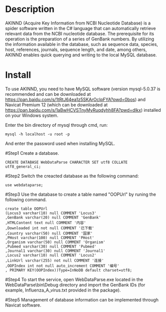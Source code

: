 # Description
 
AKINND (Acquire Key Information from NCBI Nucleotide Database) is a spider software written in the C# language that can automatically retrieve relevant data from the NCBI nucleotide database. The prerequisite for its operation is the preparation of a series of GenBank numbers. By utilizing the information available in the database, such as sequence data, species, host, references, journals, sequence length, and date, among others, AKINND enables quick querying and writing to the local MySQL database.

# Install
To use AKINND, you need to have MySQL software (version mysql-5.0.37 is recommended and can be downloaded at https://pan.baidu.com/s/1tRtJ64ea1z5SKArOclpFYA?pwd=0bos) and Navicat Premium 12 (which can be downloaded at https://pan.baidu.com/s/1aBwHCVSTnyMyRuqdyhh8FA?pwd=dlkx) installed on your Windows system.

Enter the bin directory of mysql through cmd, run:

    mysql -h localhost -u root -p

And enter the password used when installing MySQL.

#Step1 Create a database.
    
    CREATE DATABASE WebDataParse CHARACTER SET utf8 COLLATE utf8_general_ci;
    
#Step2 Switch the creacted database as the following command:
    
    use webdataparse;
    
#Step3 Use the database to create a table named "OOPUrl" by runing the following command.

    create table OOPUrl
    (Locus3 varchar(10) null COMMENT 'Locus3'
    ,GenBank varchar(20) null COMMENT 'GenBank'
    ,HTMLContent text null COMMENT '内容'
    ,Downloaded int not null COMMENT '已下载'
    ,Country varchar(50) null COMMENT '国家'
    ,PHost varchar(100) null COMMENT 'PHost'
    ,Organism varchar(50) null COMMENT 'Organism'
    ,Pubmed varchar(30) null COMMENT 'Pubmed'
    ,Journal1 varchar(30) null COMMENT 'Journal1'
    ,Locus2 varchar(10) null COMMENT 'Locus2'
    ,LinkUrl varchar(255) not null COMMENT '连接'
    ,OOPIndex int not null auto_increment COMMENT '编号'
    , PRIMARY KEY(OOPIndex))Type=InNoDB default charset=utf8;
    
#Step4 To start the service, open WebDataParse.exe located in the WebDataParse\bin\Debug directory and import the GenBank IDs (for example, Influenza_A_virus.txt provided in the package).

#Step5 Management of database information can be implemented through Navicat software.
